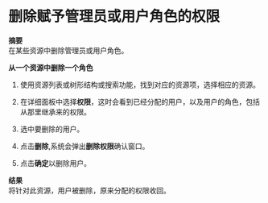 # 删除赋予管理员或用户角色的权限

**摘要**<br/>
在某些资源中删除管理员或用户角色。


**从一个资源中删除一个角色**

1. 使用资源列表或树形结构或搜索功能，找到对应的资源项，选择相应的资源。

2. 在详细面板中选择**权限**，这时会看到已经分配的用户，以及用户的角色，包括从那里继承来的权限。

3. 选中要删除的用户。

4. 点击**删除**,系统会弹出**删除权限**确认窗口。

5. 点击**确定**以删除用户。

**结果**<br/>
将针对此资源，用户被删除，原来分配的权限收回。

